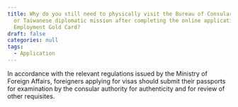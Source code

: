 ```yaml
---
title: Why do you still need to physically visit the Bureau of Consular Affairs
  or Taiwanese diplomatic mission after completing the online application for
  Employment Gold Card?
draft: false
categories: null
tags:
  - Application
---
```

In accordance with the relevant regulations issued by the Ministry of Foreign Affairs, foreigners applying for visas should submit their passports for examination by the consular authority for authenticity and for review of other requisites.

